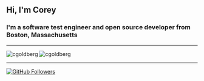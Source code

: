 ## Hi, I'm Corey

### I'm a software test engineer and open source developer from Boston, Massachusetts

----

<p><img align="left" src="https://github-readme-stats.vercel.app/api/top-langs?username=cgoldberg&show_icons=true&locale=en&layout=compact" alt="cgoldberg" /></p>

<p><img align="center" src="https://github-readme-stats.vercel.app/api?username=cgoldberg&show_icons=true&locale=en" alt="cgoldberg" /></p>

----

[![GitHub Followers](https://img.shields.io/github/followers/cgoldberg?label=Follow&style=social)](https://github.com/cgoldberg)
